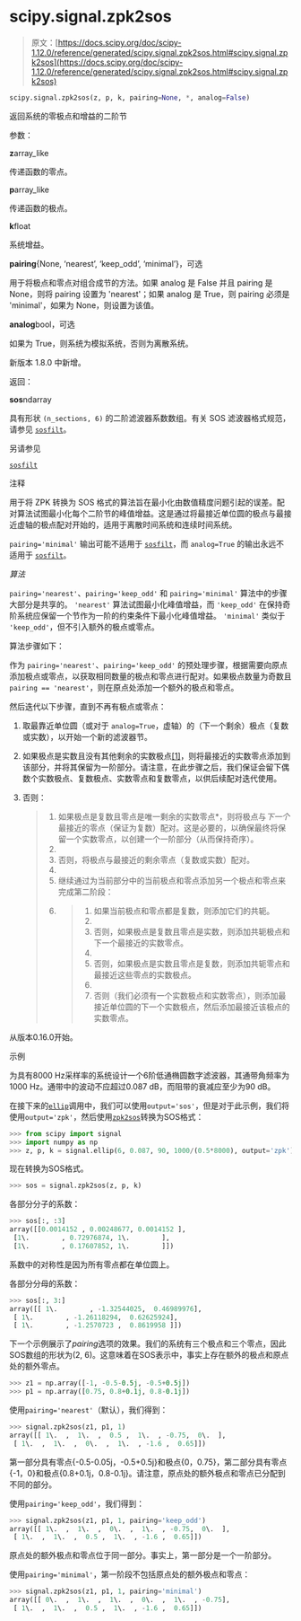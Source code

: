 # scipy.signal.zpk2sos

> 原文：[https://docs.scipy.org/doc/scipy-1.12.0/reference/generated/scipy.signal.zpk2sos.html#scipy.signal.zpk2sos](https://docs.scipy.org/doc/scipy-1.12.0/reference/generated/scipy.signal.zpk2sos.html#scipy.signal.zpk2sos)

```py
scipy.signal.zpk2sos(z, p, k, pairing=None, *, analog=False)
```

返回系统的零极点和增益的二阶节

参数：

**z**array_like

传递函数的零点。

**p**array_like

传递函数的极点。

**k**float

系统增益。

**pairing**{None, ‘nearest’, ‘keep_odd’, ‘minimal’}，可选

用于将极点和零点对组合成节的方法。如果 analog 是 False 并且 pairing 是 None，则将 pairing 设置为 'nearest'；如果 analog 是 True，则 pairing 必须是 'minimal'，如果为 None，则设置为该值。

**analog**bool，可选

如果为 True，则系统为模拟系统，否则为离散系统。

新版本 1.8.0 中新增。

返回：

**sos**ndarray

具有形状 `(n_sections, 6)` 的二阶滤波器系数数组。有关 SOS 滤波器格式规范，请参见 [`sosfilt`](https://docs.scipy.org/doc/scipy-1.12.0/reference/generated/scipy.signal.sosfilt.html#scipy.signal.sosfilt)。

另请参见

[`sosfilt`](https://docs.scipy.org/doc/scipy-1.12.0/reference/generated/scipy.signal.sosfilt.html#scipy.signal.sosfilt)

注释

用于将 ZPK 转换为 SOS 格式的算法旨在最小化由数值精度问题引起的误差。配对算法试图最小化每个二阶节的峰值增益。这是通过将最接近单位圆的极点与最接近虚轴的极点配对开始的，适用于离散时间系统和连续时间系统。

`pairing='minimal'` 输出可能不适用于 [`sosfilt`](https://docs.scipy.org/doc/scipy-1.12.0/reference/generated/scipy.signal.sosfilt.html#scipy.signal.sosfilt)，而 `analog=True` 的输出永远不适用于 [`sosfilt`](https://docs.scipy.org/doc/scipy-1.12.0/reference/generated/scipy.signal.sosfilt.html#scipy.signal.sosfilt)。

*算法*

`pairing='nearest'`、`pairing='keep_odd'` 和 `pairing='minimal'` 算法中的步骤大部分是共享的。 `'nearest'` 算法试图最小化峰值增益，而 `'keep_odd'` 在保持奇阶系统应保留一个节作为一阶的约束条件下最小化峰值增益。 `'minimal'` 类似于 `'keep_odd'`，但不引入额外的极点或零点。

算法步骤如下：

作为 `pairing='nearest'`、`pairing='keep_odd'` 的预处理步骤，根据需要向原点添加极点或零点，以获取相同数量的极点和零点进行配对。如果极点数量为奇数且 `pairing == 'nearest'`，则在原点处添加一个额外的极点和零点。

然后迭代以下步骤，直到不再有极点或零点：

1.  取最靠近单位圆（或对于 `analog=True`，虚轴）的（下一个剩余）极点（复数或实数），以开始一个新的滤波器节。

1.  如果极点是实数且没有其他剩余的实数极点[[1]](#id2)，则将最接近的实数零点添加到该部分，并将其保留为一阶部分。请注意，在此步骤之后，我们保证会留下偶数个实数极点、复数极点、实数零点和复数零点，以供后续配对迭代使用。

1.  否则：

    > 1.  如果极点是复数且零点是唯一剩余的实数零点*，则将极点与*下一个*最接近的零点（保证为复数）配对。这是必要的，以确保最终将保留一个实数零点，以创建一个一阶部分（从而保持奇序）。
    > 1.  
    > 1.  否则，将极点与最接近的剩余零点（复数或实数）配对。
    > 1.  
    > 1.  继续通过为当前部分中的当前极点和零点添加另一个极点和零点来完成第二阶段：
    > 1.  
    >     > 1.  如果当前极点和零点都是复数，则添加它们的共轭。
    >     > 1.  
    >     > 1.  否则，如果极点是复数且零点是实数，则添加共轭极点和下一个最接近的实数零点。
    >     > 1.  
    >     > 1.  否则，如果极点是实数且零点是复数，则添加共轭零点和最接近这些零点的实数极点。
    >     > 1.  
    >     > 1.  否则（我们必须有一个实数极点和实数零点），则添加最接近单位圆的下一个实数极点，然后添加最接近该极点的实数零点。

从版本0.16.0开始。

示例

为具有8000 Hz采样率的系统设计一个6阶低通椭圆数字滤波器，其通带角频率为1000 Hz。通带中的波动不应超过0.087 dB，而阻带的衰减应至少为90 dB。

在接下来的[`ellip`](scipy.signal.ellip.html#scipy.signal.ellip "scipy.signal.ellip")调用中，我们可以使用`output='sos'`，但是对于此示例，我们将使用`output='zpk'`，然后使用[`zpk2sos`](#scipy.signal.zpk2sos "scipy.signal.zpk2sos")转换为SOS格式：

```py
>>> from scipy import signal
>>> import numpy as np
>>> z, p, k = signal.ellip(6, 0.087, 90, 1000/(0.5*8000), output='zpk') 
```

现在转换为SOS格式。

```py
>>> sos = signal.zpk2sos(z, p, k) 
```

各部分分子的系数：

```py
>>> sos[:, :3]
array([[0.0014152 , 0.00248677, 0.0014152 ],
 [1\.        , 0.72976874, 1\.        ],
 [1\.        , 0.17607852, 1\.        ]]) 
```

系数中的对称性是因为所有零点都在单位圆上。

各部分分母的系数：

```py
>>> sos[:, 3:]
array([[ 1\.        , -1.32544025,  0.46989976],
 [ 1\.        , -1.26118294,  0.62625924],
 [ 1\.        , -1.2570723 ,  0.8619958 ]]) 
```

下一个示例展示了*pairing*选项的效果。我们的系统有三个极点和三个零点，因此SOS数组的形状为(2, 6)。这意味着在SOS表示中，事实上存在额外的极点和原点处的额外零点。

```py
>>> z1 = np.array([-1, -0.5-0.5j, -0.5+0.5j])
>>> p1 = np.array([0.75, 0.8+0.1j, 0.8-0.1j]) 
```

使用`pairing='nearest'`（默认），我们得到：

```py
>>> signal.zpk2sos(z1, p1, 1)
array([[ 1\.  ,  1\.  ,  0.5 ,  1\.  , -0.75,  0\.  ],
 [ 1\.  ,  1\.  ,  0\.  ,  1\.  , -1.6 ,  0.65]]) 
```

第一部分具有零点{-0.5-0.05j，-0.5+0.5j}和极点{0，0.75}，第二部分具有零点{-1，0}和极点{0.8+0.1j，0.8-0.1j}。请注意，原点处的额外极点和零点已分配到不同的部分。

使用`pairing='keep_odd'`，我们得到：

```py
>>> signal.zpk2sos(z1, p1, 1, pairing='keep_odd')
array([[ 1\.  ,  1\.  ,  0\.  ,  1\.  , -0.75,  0\.  ],
 [ 1\.  ,  1\.  ,  0.5 ,  1\.  , -1.6 ,  0.65]]) 
```

原点处的额外极点和零点位于同一部分。事实上，第一部分是一个一阶部分。

使用`pairing='minimal'`，第一阶段不包括原点处的额外极点和零点：

```py
>>> signal.zpk2sos(z1, p1, 1, pairing='minimal')
array([[ 0\.  ,  1\.  ,  1\.  ,  0\.  ,  1\.  , -0.75],
 [ 1\.  ,  1\.  ,  0.5 ,  1\.  , -1.6 ,  0.65]]) 
```
